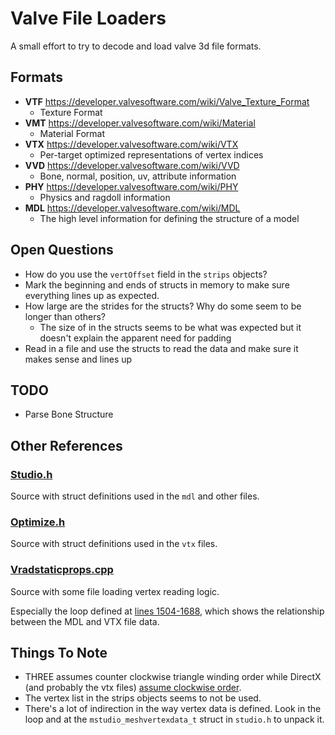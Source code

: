 # Valve File Loaders

A small effort to try to decode and load valve 3d file formats.

## Formats

- **VTF** https://developer.valvesoftware.com/wiki/Valve_Texture_Format
  - Texture Format
- **VMT** https://developer.valvesoftware.com/wiki/Material
  - Material Format
- **VTX** https://developer.valvesoftware.com/wiki/VTX
  - Per-target optimized representations of vertex indices
- **VVD** https://developer.valvesoftware.com/wiki/VVD
  - Bone, normal, position, uv, attribute information
- **PHY** https://developer.valvesoftware.com/wiki/PHY
  - Physics and ragdoll information
- **MDL** https://developer.valvesoftware.com/wiki/MDL
  - The high level information for defining the structure of a model

## Open Questions
- How do you use the `vertOffset` field in the `strips` objects?
- Mark the beginning and ends of structs in memory to make sure everything lines up as expected.
- How large are the strides for the structs? Why do some seem to be longer than others?
	- The size of in the structs seems to be what was expected but it doesn't explain the apparent need for padding
- Read in a file and use the structs to read the data and make sure it makes sense and lines up

## TODO
- Parse Bone Structure

## Other References

### [Studio.h](https://github.com/ValveSoftware/source-sdk-2013/blob/master/sp/src/public/studio.h)

Source with struct definitions used in the `mdl` and other files.

### [Optimize.h](https://github.com/ValveSoftware/source-sdk-2013/blob/master/mp/src/public/optimize.h)

Source with struct definitions used in the `vtx` files.

### [Vradstaticprops.cpp](https://github.com/ValveSoftware/source-sdk-2013/blob/master/sp/src/utils/vrad/vradstaticprops.cpp)

Source with some file loading vertex reading logic.

Especially the loop defined at [lines 1504-1688](https://github.com/ValveSoftware/source-sdk-2013/blob/master/sp/src/utils/vrad/vradstaticprops.cpp#L1504-L1688), which shows the relationship between the MDL and VTX file data.

## Things To Note
- THREE assumes counter clockwise triangle winding order while DirectX (and probably the vtx files) [assume clockwise order](https://stackoverflow.com/questions/23790272/vertex-winding-order-in-dx11).
- The vertex list in the strips objects seems to not be used.
- There's a lot of indirection in the way vertex data is defined. Look in the loop and at the `mstudio_meshvertexdata_t` struct in `studio.h` to unpack it.
